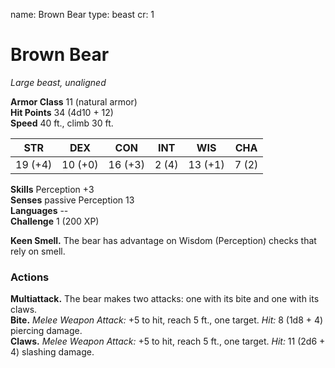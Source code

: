 name: Brown Bear
type: beast
cr: 1

# Brown Bear 
_Large beast, unaligned_

**Armor Class** 11 (natural armor)    
**Hit Points** 34 (4d10 + 12)    
**Speed** 40 ft., climb 30 ft.

| STR     | DEX     | CON     | INT     | WIS     | CHA     |
|---------|---------|---------|---------|---------|---------|
| 19 (+4) | 10 (+0) | 16 (+3) | 2 (4)  | 13 (+1) | 7 (2)  |   

**Skills** Perception +3    
**Senses** passive Perception 13    
**Languages** --    
**Challenge** 1 (200 XP) 

**Keen Smell.** The bear has advantage on Wisdom (Perception) checks that rely on smell. 

### Actions 
**Multiattack.** The bear makes two attacks: one with its bite and one with its claws.    
**Bite.** _Melee Weapon Attack:_ +5 to hit, reach 5 ft., one target. _Hit:_ 8 (1d8 + 4) piercing damage.    
**Claws.** _Melee Weapon Attack:_ +5 to hit, reach 5 ft., one target. _Hit:_ 11 (2d6 + 4) slashing damage.